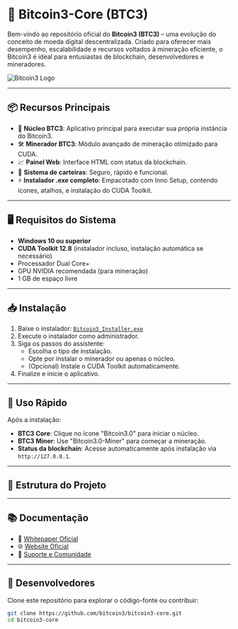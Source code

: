 # 🚀 Bitcoin3-Core (BTC3)

Bem-vindo ao repositório oficial do **Bitcoin3 (BTC3)** – uma evolução do conceito de moeda digital descentralizada. Criado para oferecer mais desempenho, escalabilidade e recursos voltados à mineração eficiente, o Bitcoin3 é ideal para entusiastas de blockchain, desenvolvedores e mineradores.

![Bitcoin3 Logo](https://bitcoin3.org/assets/logo.png)

---

## 📦 Recursos Principais

- 🧠 **Núcleo BTC3**: Aplicativo principal para executar sua própria instância do Bitcoin3.
- 🛠️ **Minerador BTC3**: Módulo avançado de mineração otimizado para CUDA.
- 📈 **Painel Web**: Interface HTML com status da blockchain.
- 🔐 **Sistema de carteiras**: Seguro, rápido e funcional.
- ⚡ **Instalador .exe completo**: Empacotado com Inno Setup, contendo ícones, atalhos, e instalação do CUDA Toolkit.

---

## 🖥️ Requisitos do Sistema

- **Windows 10 ou superior**
- **CUDA Toolkit 12.8** (instalador incluso, instalação automática se necessário)
- Processador Dual Core+
- GPU NVIDIA recomendada (para mineração)
- 1 GB de espaço livre

---

## 📥 Instalação

1. Baixe o instalador: [`Bitcoin3_Installer.exe`]([https://bitcoin3.org/download](https://github.com/Bitcoin3554/Bitcoin3.0/releases/tag/v3.0.0))
2. Execute o instalador como administrador.
3. Siga os passos do assistente:
   - Escolha o tipo de instalação.
   - Opte por instalar o minerador ou apenas o núcleo.
   - (Opcional) Instale o CUDA Toolkit automaticamente.
4. Finalize e inicie o aplicativo.

---

## 🚀 Uso Rápido

Após a instalação:

- **BTC3 Core**: Clique no ícone "Bitcoin3.0" para iniciar o núcleo.
- **BTC3 Miner**: Use "Bitcoin3.0-Miner" para começar a mineração.
- **Status da blockchain**: Acesse automaticamente após instalação via `http://127.0.0.1`.

---

## 📁 Estrutura do Projeto


---

## 📚 Documentação

- 📄 [Whitepaper Oficial](templates/Whitepaper.html)
- 🌐 [Website Oficial](https://bitcoin3.org)
- 💬 [Suporte e Comunidade](https://bitcoin3.org/support)

---

## 🧠 Desenvolvedores

Clone este repositório para explorar o código-fonte ou contribuir:

```bash
git clone https://github.com/bitcoin3/bitcoin3-core.git
cd bitcoin3-core

